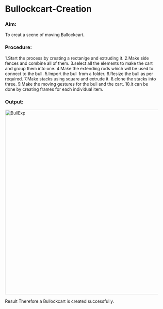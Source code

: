 # Bullockcart-Creation

### Aim: 
 To creat a scene of moving Bullockcart.
### Procedure:
1.Start the process by creating a rectanlge and extruding it.
2.Make side fences and combine all of them.
3.select all the elements to make the cart and group them into one.
4.Make the extending rods which will be used to connect to the bull.
5.Import the bull from a folder.
6.Resize the bull as per required.
7.Make stacks using square and extrude it.
8.clone the stacks into three.
9.Make the moving gestures for the bull and the cart.
10.It can be done by creating frames for each individual item.

### Output:
<img width="606" alt="BullExp" src="https://user-images.githubusercontent.com/94827772/207767836-71f0319d-e8dd-45d1-9994-fc588469c817.png">

Result
Therefore a Bullockcart is created successfully.
